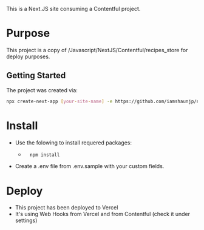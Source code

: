 This is a Next.JS site consuming a Contentful project.

# Purpose
This project is a copy of /Javascript/NextJS/Contentful/recipes_store for deploy purposes.

## Getting Started
The project was created via:
```bash
npx create-next-app [your-site-name] -e https://github.com/iamshaunjp/next-contentful/tree/lesson-1-starter-site
```

# Install
- Use the folowing to install requered packages:
    - ```bash
        npm install
        ```
- Create a .env file from .env.sample with your custom fields.

# Deploy
- This project has been deployed to Vercel
- It's using Web Hooks from Vercel and from Contentful (check it under settings)
